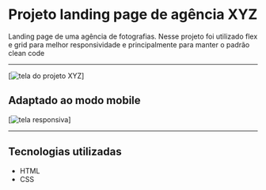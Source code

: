 # Projeto landing page de agência XYZ
Landing page de uma agência de fotografias. Nesse projeto foi utilizado flex e grid para melhor responsividade e principalmente para manter o padrão clean code

---

[<img src="./tela.gif" alt="tela do projeto XYZ">]

## Adaptado ao modo mobile

[<img src="./tela-responsiva.gif" alt="tela responsiva">]

---

## Tecnologias utilizadas

- HTML
- CSS
